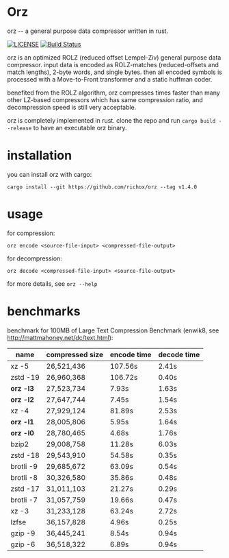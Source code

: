Orz
===
orz -- a general purpose data compressor written in rust.

[![LICENSE](https://img.shields.io/badge/license-MIT-000000.svg)](https://github.com/richox/orz/blob/master/LICENSE)
[![Build Status](https://travis-ci.org/richox/orz.svg?branch=master)](https://travis-ci.org/richox/orz)

orz is an optimized ROLZ (reduced offset Lempel-Ziv) general purpose data compressor. input data is encoded as ROLZ-matches (reduced-offsets and match lengths), 2-byte words, and single bytes. then all encoded symbols is processed with a Move-to-Front transformer and a static huffman coder.

benefited from the ROLZ algorithm, orz compresses times faster than many other LZ-based compressors which has same compression ratio, and decompression speed is still very acceptable.

orz is completely implemented in rust. clone the repo and run `cargo build --release` to have an executable orz binary.

installation
============
you can install orz with cargo:

    cargo install --git https://github.com/richox/orz --tag v1.4.0

usage
=====

for compression:

    orz encode <source-file-input> <compressed-file-output>

for decompression:

    orz decode <compressed-file-input> <source-file-output>

for more details, see `orz --help`

benchmarks
==========
benchmark for 100MB of Large Text Compression Benchmark (enwik8, see http://mattmahoney.net/dc/text.html):

| name        | compressed size | encode time | decode time |
|-------------|-----------------|-------------|-------------|
| xz -5       | 26,521,436      | 107.56s     | 2.41s       |
| zstd -19    | 26,960,368      | 106.72s     | 0.40s       |
| **orz -l3** | 27,523,734      | 7.93s       | 1.63s       |
| **orz -l2** | 27,647,744      | 7.45s       | 1.54s       |
| xz -4       | 27,929,124      | 81.89s      | 2.53s       |
| **orz -l1** | 28,005,806      | 5.95s       | 1.64s       |
| **orz -l0** | 28,780,465      | 4.68s       | 1.76s       |
| bzip2       | 29,008,758      | 11.28s      | 6.03s       |
| zstd -18    | 29,543,910      | 54.58s      | 0.35s       |
| brotli -9   | 29,685,672      | 63.09s      | 0.54s       |
| brotli -8   | 30,326,580      | 35.86s      | 0.48s       |
| zstd -17    | 31,011,103      | 21.27s      | 0.29s       |
| brotli -7   | 31,057,759      | 19.66s      | 0.47s       |
| xz -3       | 31,233,128      | 63.24s      | 2.72s       |
| lzfse       | 36,157,828      | 4.96s       | 0.25s       |
| gzip -9     | 36,445,241      | 8.54s       | 0.94s       |
| gzip -6     | 36,518,322      | 6.89s       | 0.94s       |
